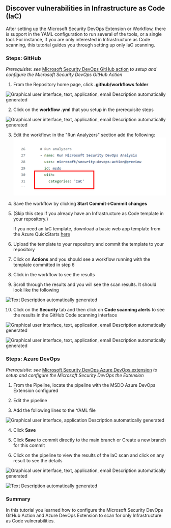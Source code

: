 ## Discover vulnerabilities in Infrastructure as Code (IaC)

After setting up the Microsoft Security DevOps Extension or Workflow, there is support in the YAML configuration to run several of the tools, or a single tool. For instance, if you are only interested in Infrastructure as Code scanning, this tutorial guides you through setting up only IaC scanning.

### Steps: GitHub 

*Prerequisite: see* [Microsoft Security DevOps GitHub action](#MSDO_GHaction) *to setup and configure the Microsoft Security DevOps GitHub Action*

1.  From the Repository home page, click **.github/workflows folder**

![Graphical user interface, text, application, email Description
automatically generated](./media/tutorial-iac-vulnerabilities/image018.png)

2.  Click on the **workflow .yml** that you setup in the prerequisite steps

![Graphical user interface, text, application, email Description
automatically generated](./media/tutorial-iac-vulnerabilities/image019.png)

3.  Edit the workflow: in the "Run Analyzers" section add the following:
![Graphical user interface, application Description automatically generated](./media/tutorial-iac-vulnerabilities/image020.png)

4.  Save the workflow by clicking **Start Commit-\>Commit changes**

5.  (Skip this step if you already have an Infrastructure as Code template in your repository.)

     If you need an IaC template, download a basic web app template from the Azure QuickStarts [here](https://github.com/Azure/azure-quickstart-templates/tree/master/quickstarts/microsoft.web/webapp-basic-linux)

6.  Upload the template to your repository and commit the template to your repository

7.  Click on **Actions** and you should see a workflow running with the template committed in step 6

8.  Click in the workflow to see the results

9.  Scroll through the results and you will see the scan results. It should look like the following

![Text Description automatically
generated](./media/tutorial-iac-vulnerabilities/image021.png)

10. Click on the **Security** tab and then click on **Code scanning alerts** to see the results in the GitHub Code scanning interface

![Graphical user interface, text, application, email Description
automatically generated](./media/tutorial-iac-vulnerabilities/image022.png)

![Graphical user interface, text, application, email Description
automatically generated](./media/tutorial-iac-vulnerabilities/image023.png)

### Steps: Azure DevOps 

*Prerequisite: see* [Microsoft Security DevOps Azure DevOps extension](#MSDO_ADOextension) *to setup and configure the Microsoft Security DevOps the Extension*

1.  From the Pipeline, locate the pipeline with the MSDO Azure DevOps Extension configured

2.  Edit the pipeline

3.  Add the following lines to the YAML file

![Graphical user interface, application Description automatically
generated](./media/tutorial-iac-vulnerabilities/image024.png)

4.  Click **Save**

5.  Click **Save** to commit directly to the main branch or Create a new branch for this commit

6.  Click on the pipeline to view the results of the IaC scan and click on any result to see the details

![Graphical user interface, text, application, email Description
automatically generated](./media/tutorial-iac-vulnerabilities/image025.png)

![Text Description automatically
generated](./media/tutorial-iac-vulnerabilities/image026.png)

### Summary

In this tutorial you learned how to configure the Microsoft Security DevOps GitHub Action and Azure DevOps Extension to scan for only Infrastructure as Code vulnerabilities.